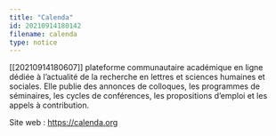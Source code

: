 ```yaml
---
title: "Calenda"
id: 20210914180142
filename: calenda
type: notice
---
```


[[20210914180607]] plateforme communautaire académique en ligne dédiée à l’actualité de la recherche en lettres et sciences humaines et sociales. Elle publie des annonces de colloques, les programmes de séminaires, les cycles de conférences, les propositions d’emploi et les appels à contribution.

Site web : <https://calenda.org>

